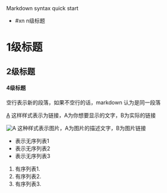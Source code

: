 <meta http-equiv="Content-Type" content="text/html; charset=utf-8">
Markdown syntax quick start

* #xn n级标题

#  1级标题
##  2级标题
####  4级标题

空行表示新的段落，如果不空行的话，markdown 认为是同一段落

[A](B) 这样样式表示为链接，A为你想要显示的文字，B为实际的链接

![A](B) 这种样式表示图片，A为图片的描述文字，B为图片链接

* 表示无序列表1
* 表示无序列表2
* 表示无序列表3

1. 有序列表1.
2. 有序列表2.
3. 有序列表3.
